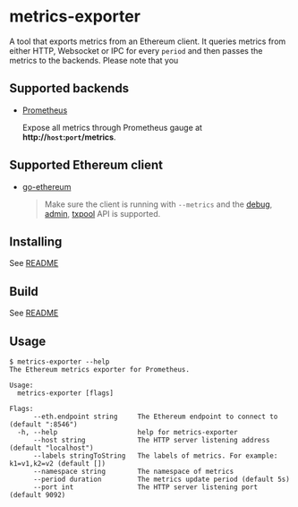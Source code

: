 # metrics-exporter

A tool that exports metrics from an Ethereum client. It queries metrics from either HTTP, Websocket or IPC for every `period` and then passes the metrics to the backends.
Please note that you


## Supported backends

* [Prometheus](https://prometheus.io/)

  Expose all metrics through Prometheus gauge at **http://`host`:`port`/metrics**.

## Supported Ethereum client

* [go-ethereum](https://github.com/ethereum/go-ethereum)

  > Make sure the client is running with `--metrics` and the [debug](https://github.com/ethereum/go-ethereum/wiki/Management-APIs#debug), [admin](https://github.com/ethereum/go-ethereum/wiki/Management-APIs#admin), [txpool](https://github.com/ethereum/go-ethereum/wiki/Management-APIs#txpool) API is supported.

## Installing

See [README](../../../README.md)

## Build

See [README](../../../README.md)

## Usage

```
$ metrics-exporter --help
The Ethereum metrics exporter for Prometheus.

Usage:
  metrics-exporter [flags]

Flags:
      --eth.endpoint string     The Ethereum endpoint to connect to (default ":8546")
  -h, --help                    help for metrics-exporter
      --host string             The HTTP server listening address (default "localhost")
      --labels stringToString   The labels of metrics. For example: k1=v1,k2=v2 (default [])
      --namespace string        The namespace of metrics
      --period duration         The metrics update period (default 5s)
      --port int                The HTTP server listening port (default 9092)
```
